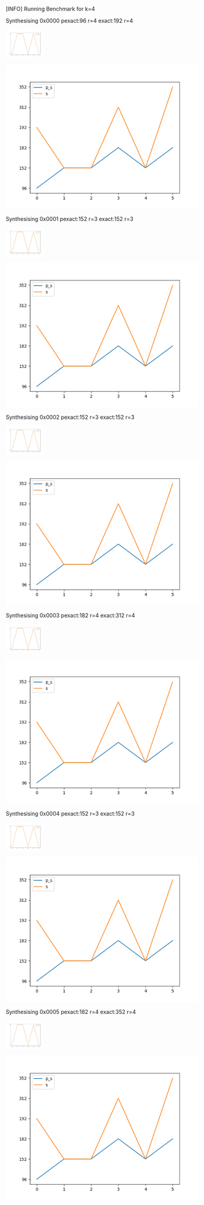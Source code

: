 [INFO] Running Benchmark for k=4

Synthesising 0x0000 pexact:96 r=4 exact:192 r=4

<img src=benchmark_r.png width=100 heigth=100>

![Bench_2](benchmark_s.png)

Synthesising 0x0001 pexact:152 r=3 exact:152 r=3

<img src=benchmark_r.png width=100 heigth=100>

![Bench_2](benchmark_s.png)

Synthesising 0x0002 pexact:152 r=3 exact:152 r=3

<img src=benchmark_r.png width=100 heigth=100>

![Bench_2](benchmark_s.png)

Synthesising 0x0003 pexact:182 r=4 exact:312 r=4

<img src=benchmark_r.png width=100 heigth=100>

![Bench_2](benchmark_s.png)

Synthesising 0x0004 pexact:152 r=3 exact:152 r=3

<img src=benchmark_r.png width=100 heigth=100>

![Bench_2](benchmark_s.png)

Synthesising 0x0005 pexact:182 r=4 exact:352 r=4

<img src=benchmark_r.png width=100 heigth=100>

![Bench_2](benchmark_s.png)


